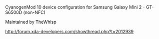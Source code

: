 CyanogenMod 10 device configuration for Samsung Galaxy Mini 2 - GT-S6500D (non-NFC)

Maintained by TheWhisp

http://forum.xda-developers.com/showthread.php?t=2012939